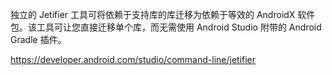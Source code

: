 独立的 Jetifier 工具可将依赖于支持库的库迁移为依赖于等效的 AndroidX 软件包。该工具可让您直接迁移单个库，而无需使用 Android Studio 附带的 Android Gradle 插件。

https://developer.android.com/studio/command-line/jetifier